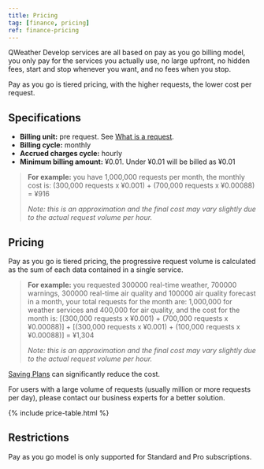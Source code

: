 ```yaml
---
title: Pricing
tag: [finance, pricing]
ref: finance-pricing
---
```


QWeather Develop services are all based on pay as you go billing model, you only pay for the services you actually use, no large upfront, no hidden fees, start and stop whenever you want, and no fees when you stop.

Pay as you go is tiered pricing, with the higher requests, the lower cost per request.

## Specifications 

- **Billing unit:** pre request. See [What is a request](/en/help/#what-is-a-request).
- **Billing cycle:** monthly
- **Accrued charges cycle:** hourly
- **Minimum billing amount:** ¥0.01. Under ¥0.01 will be billed as ¥0.01

> **For example:** you have 1,000,000 requests per month, the monthly cost is: (300,000 requests x ¥0.001) + (700,000 requests x ¥0.00088) = ¥916
>
> *Note: this is an approximation and the final cost may vary slightly due to the actual request volume per hour.*

## Pricing

Pay as you go is tiered pricing, the progressive request volume is calculated as the sum of each data contained in a single service.

> **For example:** you requested 300000 real-time weather, 700000 warnings, 300000 real-time air quality and 100000 air quality forecast in a month, your total requests for the month are: 1,000,000 for weather services and 400,000 for air quality, and the cost for the month is: [(300,000 requests x ¥0.001) + (700,000 requests x ¥0.00088)] + [(300,000 requests x ¥0.001) + (100,000 requests x ¥0.00088)] = ¥1,304
>
> *Note: this is an approximation and the final cost may vary slightly due to the actual request volume per hour.*

[Saving Plans](/en/docs/finance/saving-plans/) can significantly reduce the cost.

For users with a large volume of requests (usually million or more requests per day), please contact our business experts for a better solution.

{% include price-table.html %}

## Restrictions

Pay as you go model is only supported for Standard and Pro subscriptions.